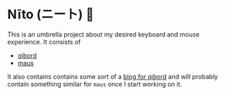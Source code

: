 # Nīto (ニート) 🌸

This is an umbrella project about my desired keyboard and mouse experience. It consists of

* [qibord](qibord/Readme.md)
* [maus](maus/Readme.md)

It also contains contains some sort of a [blog for qibord](qibord/captains_log/toc.md) and will probably contain something similar for `maus` once I start working on it.
